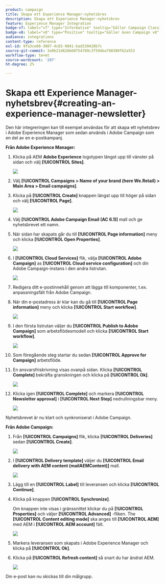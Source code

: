 ```yaml
---
product: campaign
title: Skapa ett Experience Manager-nyhetsbrev
description: Skapa ett Experience Manager-nyhetsbrev
feature: Experience Manager Integration
badge-v7: label="v7" type="Informative" tooltip="Gäller Campaign Classic v7"
badge-v8: label="v8" type="Positive" tooltip="Gäller även Campaign v8"
audience: integrations
content-type: reference
exl-id: 9fa3ce08-3007-4c65-9841-bad339428b7c
source-git-commit: 3a9b21d626b60754789c3f594ba798309f62a553
workflow-type: tm+mt
source-wordcount: '287'
ht-degree: 2%

---
```


# Skapa ett Experience Manager-nyhetsbrev{#creating-an-experience-manager-newsletter}



Den här integreringen kan till exempel användas för att skapa ett nyhetsbrev i Adobe Experience Manager som sedan används i Adobe Campaign som en del av en e-postkampanj.

**Från Adobe Experience Manager:**

1. Klicka på AEM **Adobe Experience** logotypen längst upp till vänster på sidan och välj **[!UICONTROL Sites]**.

   ![](assets/aem_uc_1.png)

1. Välj **[!UICONTROL Campaigns > Name of your brand (here We.Retail) > Main Area > Email campaigns]**.
1. Klicka på **[!UICONTROL Create]** knappen längst upp till höger på sidan och välj **[!UICONTROL Page]**.

   ![](assets/aem_uc_2.png)

1. Välj **[!UICONTROL Adobe Campaign Email (AC 6.1)]** mall och ge nyhetsbrevet ett namn.
1. När sidan har skapats går du till **[!UICONTROL Page information]** meny och klicka **[!UICONTROL Open Properties]**.

   ![](assets/aem_uc_3.png)

1. I **[!UICONTROL Cloud Services]** flik, välja **[!UICONTROL Adobe Campaign]** as **[!UICONTROL Cloud service configuration]** och din Adobe Campaign-instans i den andra listrutan.

   ![](assets/aem_uc_4.png)

1. Redigera ditt e-postinnehåll genom att lägga till komponenter, t.ex. anpassningsfält från Adobe Campaign.
1. När din e-postadress är klar kan du gå till **[!UICONTROL Page information]** meny och klicka **[!UICONTROL Start workflow]**.

   ![](assets/aem_uc_5.png)

1. I den första listrutan väljer du **[!UICONTROL Publish to Adobe Campaign]** som arbetsflödesmodell och klicka **[!UICONTROL Start workflow]**.

   ![](assets/aem_uc_6.png)

1. Som föregående steg startar du sedan **[!UICONTROL Approve for Campaign]** arbetsflöde.
1. En ansvarsfriskrivning visas ovanpå sidan. Klicka **[!UICONTROL Complete]** bekräfta granskningen och klicka på **[!UICONTROL Ok]**.

   ![](assets/aem_uc_7.png)

1. Klicka igen **[!UICONTROL Complete]** och markera **[!UICONTROL Newsletter approval]** i **[!UICONTROL Next Step]** nedrullningsbar meny.

   ![](assets/aem_uc_8.png)

Nyhetsbrevet är nu klart och synkroniserat i Adobe Campaign.

**Från Adobe Campaign:**

1. Från **[!UICONTROL Campaigns]** flik, klicka **[!UICONTROL Deliveries]** sedan **[!UICONTROL Create]**.

   ![](assets/aem_uc_9.png)

1. I **[!UICONTROL Delivery template]** väljer du **[!UICONTROL Email delivery with AEM content (mailAEMContent)]** mall.

   ![](assets/aem_uc_10.png)

1. Lägg till en **[!UICONTROL Label]** till leveransen och klicka **[!UICONTROL Continue]**.
1. Klicka på knappen **[!UICONTROL Synchronize]**.

   Om knappen inte visas i gränssnittet klickar du på **[!UICONTROL Properties]** och väljer **[!UICONTROL Advanced]** -fliken. The **[!UICONTROL Content editing mode]** ska anges till **[!UICONTROL AEM]** med AEM i **[!UICONTROL AEM account]** fält.

   ![](assets/aem_uc_11.png)

1. Markera leveransen som skapats i Adobe Experience Manager och klicka på **[!UICONTROL Ok]**.
1. Klicka på **[!UICONTROL Refresh content]** så snart du har ändrat AEM.

   ![](assets/aem_uc_12.png)

Din e-post kan nu skickas till din målgrupp.
